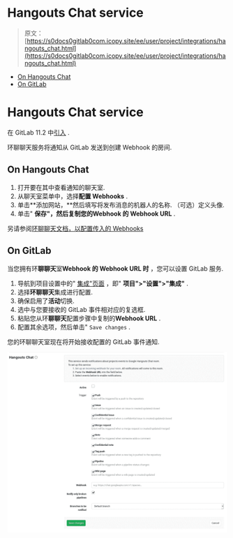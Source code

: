 # Hangouts Chat service

> 原文：[https://s0docs0gitlab0com.icopy.site/ee/user/project/integrations/hangouts_chat.html](https://s0docs0gitlab0com.icopy.site/ee/user/project/integrations/hangouts_chat.html)

*   [On Hangouts Chat](#on-hangouts-chat)
*   [On GitLab](#on-gitlab)

# Hangouts Chat service[](#hangouts-chat-service "Permalink")

在 GitLab 11.2 中[引入](https://gitlab.com/gitlab-org/gitlab-foss/-/issues/43756) .

环聊聊天服务将通知从 GitLab 发送到创建 Webhook 的房间.

## On Hangouts Chat[](#on-hangouts-chat "Permalink")

1.  打开要在其中查看通知的聊天室.
2.  从聊天室菜单中，选择**配置 Webhooks** .
3.  单击**添加网站，**然后填写将发布消息的机器人的名称. （可选）定义头像.
4.  单击" **保存"，**然后复制您的**Webhook 的 Webhook URL** .

另请参阅[环聊聊天文档，以配置传入的 Webhooks](https://developers.google.com/hangouts/chat/how-tos/webhooks)

## On GitLab[](#on-gitlab "Permalink")

当您拥有环**聊聊天**室**Webhook 的 Webhook URL 时** ，您可以设置 GitLab 服务.

1.  导航到项目设置中的" [集成"页面](overview.html#accessing-integrations) ，即" **项目">"设置">"集成"** .
2.  选择**环聊聊天**集成进行配置.
3.  确保启用了**活动**切换.
4.  选中与您要接收的 GitLab 事件相对应的复选框.
5.  粘贴您从环**聊聊天**配置步骤中复制的**Webhook URL** .
6.  配置其余选项，然后单击" `Save changes` .

您的环聊聊天室现在将开始接收配置的 GitLab 事件通知.

[![Hangouts Chat configuration](img/5f87ce250e2ea1a803a3aeda446eca15.png)](img/hangouts_chat_configuration.png)